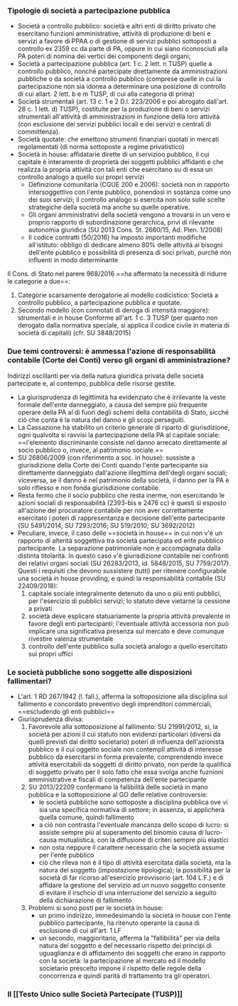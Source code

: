 ### Tipologie di società a partecipazione pubblica
- Società a controllo pubblico: società e altri enti di diritto privato che esercitano funzioni amministrative, attività di produzione di beni e servizi a favore di PPAA o di gestione di servizi pubblici sottoposti a controllo ex 2359 cc da parte di PA, oppure in cui siano riconosciuti alla PA poteri di nomina dei vertici dei componenti degli organi;
- Società a partecipazione pubblica (art. 1 c. 2 lett. n TUSP) quelle a controllo pubblico, nonché partecipate direttamente da amministrazioni pubbliche o da società a controllo pubblico (comprese quelle in cui la partecipazione non sia idonea a determinare una posizione di controllo di cui allart. 2 lett. b e m TUSP, di cui alla categoria di prima)
- Società strumentali (art. 13 c. 1 e 2 D.l. 223/2006 e poi abrogato dall'art. 28 c. 1 lett. d) TUSP), costituite per la produzione di beni o servizi strumentali all'attività di amministrazioni in funzione della loro attività (con esclusione dei servizi pubblici locali e dei servizi e centrali di committenza). 
- Società quotate: che emettono strumenti finanziari quotati in mercati regolamentati (di norma sottoposte a regime privatistico)
- Società in house: affidatarie dirette di un servizioo pubblico, il cui capitale è interamente di proprietà dei soggetti pubblici affidanti e che realizza la propria attività con tali enti che esercitano su di essa un controllo analogo a quello sui propri servizi
	- Definizione comunitaria (CGUE 200 e 2006): società non in rapporto intersoggettivo con l'ente pubblico, ponendosi in sostanza come uno dei suoi servizi; il controllo analogo si esercita non solo sulle scelte strategiche della società ma anche su quelle operative. 
	- Gli organi amministrativi della società vengono a trovarsi in un vero e proprio rapporto di subordinazione gerarchica, privi di rilevante autonomia giuridica (SU 2013 Cons. St. 2660/15, Ad. Plen. 1/2008)
	- Il codice contratti (50/2016) ha imposto importanti modifiche all'istituto: obbligo di dedicare almeno 80% delle attività ai bisogni dell'ente pubblico e possibilità di presenza di soci privati, purché non influenti in modo determinante

Il Cons. di Stato nel parere 968/2016 ==ha affermato la necessità di ridurre le categorie a due==:
1. Categorie scarsamente derogatorie al modello codicistico: Società a controllo pubblico, a partecipazione pubblica e quotate. 
2. Secondo modello (con connotati di deroga di intensità maggiore): strumentali e in house
Conforme all'art. 1 c. 3 TUSP (per quanto non derogato dalla normativa speciale, si applica il codice civile in materia di società di capitali) (cfr. SU 3848/2015)

### Due temi controversi: è ammessa l'azione di responsabilità contabile (Corte dei Conti) verso gli organi di amministrazione?
Indirizzi oscillanti per via della natura giuridica privata delle società partecipate e, al contempo, pubblica delle risorse gestite.
- La giurisprudenza di legittimità ha evidenziato che è irrilevante la veste formale dell'ente danneggiato, a causa del sempre più frequente operare della PA al di fuori degli schemi della contabilità di Stato, sicché ciò che conta è la natura del danno e gli scopi perseguiti.
- La Cassazione ha stabilito un criterio generale di riparto di giurisdizione, ogni qualvolta si ravvisi la partecipazione della PA al capitale sociale: ==l'elemento discriminante consiste nel danno arrecato direttamente al socio pubblico o, invece, al patrimonio sociale.==
- SU 26806/2009 (con riferimento a soc. in house): sussiste a giurisdizione della Corte dei Conti quando l'ente partecipante sia direttamente danneggiato dall'azione illegittima dell'degli organi sociali; viceversa, se il danno è nel patrimonio della società, il danno per la PA è solo riflesso e non fonda giurisdizione contabile.
- Resta fermo che il socio pubblico che resta inerme, non esercitando le azioni sociali di responsabilità (2393-bis e 2476 cc) è questi sì esposto all'azione del procuratore contabile per non aver correttamente esercitato i poteri di rappresentanza e decisione dell'ente partecipante (SU 5491/2014; SU 7293/2016; SU 519/2010; SU 3692/2012)
- Peculiare, invece, il caso delle ==società in house== in cui non v'è un rapporto di alterità soggettiva tra società partecipata ed ente pubblico partecipante. La separazione patrimoniale non è accompagnata dalla distinta titolarità. In questo caso v'è giurisdizione contabile nei confronti dei relativi organi sociali (SU 26283/2013, id. 5848/2015, SU 7759/2017). Questi i requisiti che devono sussistere (tutti) per ritenere configurabile una società in house providing, e quindi la responsabilità contabile (SU 22409/2018): 
	1. capitale sociale integralmente detenuto da uno o più enti pubblici, per l'esercizio di pubblici servizi; lo statuto deve vietarne la cessione a privati
	2. società deve esplicare statuariamente la propria attività prevalente in favore degli enti partecipanti; l'eventuale attività accessoria non può implicare una significativa presenza sul mercato e deve comunque rivestire valenza strumentale
	3. controllo dell'ente pubblico sulla società analogo a quello esercitato sui propri uffici

### Le società pubbliche sono soggette alle disposizioni fallimentari?
- L'art. 1 RD 267/1942 (l. fall.), afferma la sottoposizione alla disciplina sul fallimento e concordato preventivo degli imprenditori commerciali, ==escludendo gli enti pubblici==
- Giurisprudenza divisa:
	1. Favorevole alla sottoposizione al fallimento: SU 21991/2012, sì, la società per azioni il cui statuto non evidenzi particolari (diversi da quelli previsti dal diritto societario) poteri di influenza dell'azionista pubblico e il cui oggetto sociale non contempli attività di interesse pubblico da esercitarsi in forma prevalente, comprendendo invece attività esercitabili da soggetti di diritto privato, non perde la qualifica di soggetto privato per il solo fatto che essa svolga anche fuznioni amministrative e fiscali di competenza dell'ente partecipante
	2. SU 2013/22209 confermano la fallibilità delle società in mano pubblica e la sottoposizione al GO delle relative controversie:
		- le società pubbliche sono sottoposte a disciplina pubblica ove vi sia una specifica normativa di settore; in assenza, si applicherà quella comune, quindi fallimento
		- a ciò non contrasta l'eventuale mancanza dello scopo di lucro: si assiste sempre più al superamento del binomio causa di lucro-causa mutualistica, con la diffusione di criteri sempre più elastici
		- non osta neppure il carattere necessario che la società assume per l'ente pubblico
		- ciò che rileva non è il tipo di attività esercitata dalla società, ma la natura del soggetto (impostazione tipologica); la possibilità per la società di far ricorso all'esercizio provvisorio (art. 104 L.F.) e di affidare la gestione del servizio ad un nuovo soggetto consente di evitare il irschcio di una interruzione del servizio a seguito della dichiarazione di fallimento
	3. Problemi si sono posti per le società in house:
		- un primo indirizzo, immedesimando la società in house con l'ente pubblico partecipante, ha ritenuto operante la causa di esclusione di cui all'art. 1 LF
		- un secondo, maggioritario, afferma la "fallibiilità" per via della natura del soggetto e del necessario rispetto dei principi di uguaglianza e di affidamento dei soggetti che erano in rapporto con la società: la partecipazione al mercato ed il modello societario prescelto impone il rispetto delle regole della concorrenza e quindi parità di trattamento tra gli operatori.

### Il [[Testo Unico sulle Società Partecipate (TUSP)]]
